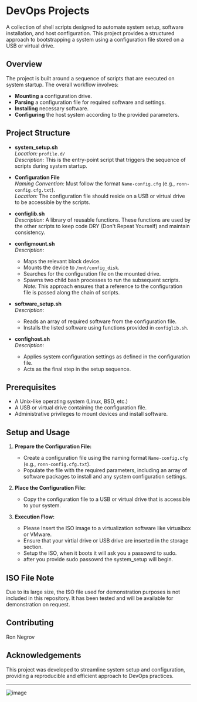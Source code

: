 # DevOps Projects

A collection of shell scripts designed to automate system setup, software installation, and host configuration. This project provides a structured approach to bootstrapping a system using a configuration file stored on a USB or virtual drive.

## Overview

The project is built around a sequence of scripts that are executed on system startup. The overall workflow involves:
- **Mounting** a configuration drive.
- **Parsing** a configuration file for required software and settings.
- **Installing** necessary software.
- **Configuring** the host system according to the provided parameters.

## Project Structure

- **system_setup.sh**  
  *Location:* `profile.d/`  
  *Description:* This is the entry-point script that triggers the sequence of scripts during system startup.

- **Configuration File**  
  *Naming Convention:* Must follow the format `Name-config.cfg` (e.g., `ronn-config.cfg.txt`).  
  *Location:* The configuration file should reside on a USB or virtual drive to be accessible by the scripts.

- **configlib.sh**  
  *Description:* A library of reusable functions. These functions are used by the other scripts to keep code DRY (Don't Repeat Yourself) and maintain consistency.

- **configmount.sh**  
  *Description:*  
  - Maps the relevant block device.
  - Mounts the device to `/mnt/config_disk`.
  - Searches for the configuration file on the mounted drive.
  - Spawns two child bash processes to run the subsequent scripts.  
  *Note:* This approach ensures that a reference to the configuration file is passed along the chain of scripts.

- **software_setup.sh**  
  *Description:*  
  - Reads an array of required software from the configuration file.
  - Installs the listed software using functions provided in `configlib.sh`.

- **confighost.sh**  
  *Description:*  
  - Applies system configuration settings as defined in the configuration file.
  - Acts as the final step in the setup sequence.

## Prerequisites

- A Unix-like operating system (Linux, BSD, etc.)
- A USB or virtual drive containing the configuration file.
- Administrative privileges to mount devices and install software.

## Setup and Usage

1. **Prepare the Configuration File:**  
   - Create a configuration file using the naming format `Name-config.cfg` (e.g., `ronn-config.cfg.txt`).
   - Populate the file with the required parameters, including an array of software packages to install and any system configuration settings.

2. **Place the Configuration File:**  
   - Copy the configuration file to a USB or virtual drive that is accessible to your system.

3. **Execution Flow:**  
   - Please Insert the ISO image to a virtualization software like virtualbox or VMware.
   - Ensure that your virtial drive or USB drive are inserted in the storage section.
   - Setup the ISO, when it boots it will ask you a passowrd to sudo.
   - after you provide sudo passowrd the system_setup will begin.

## ISO File Note

Due to its large size, the ISO file used for demonstration purposes is not included in this repository. It has been tested and will be available for demonstration on request.

## Contributing
Ron Negrov


## Acknowledgements

This project was developed to streamline system setup and configuration, providing a reproducible and efficient approach to DevOps practices.

---


![image](https://github.com/user-attachments/assets/84c496b0-c975-465c-8bd2-c7d7032d4dc7)



